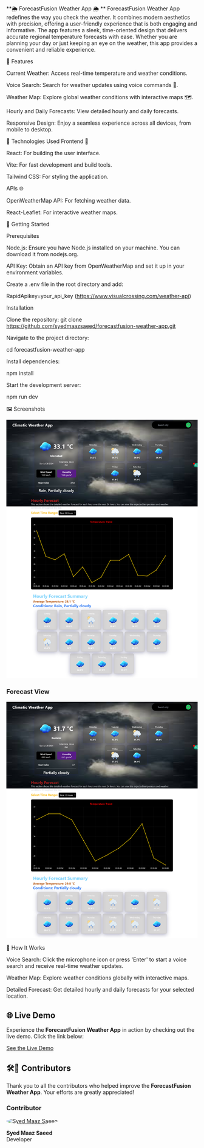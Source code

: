 **🌦️ ForecastFusion Weather App 🌦️
** 
 ForecastFusion Weather App redefines the way you check the weather. It combines modern aesthetics with precision, offering a user-friendly experience that is both engaging and informative. The app features a sleek, time-oriented design that delivers accurate regional temperature forecasts with ease. Whether you are planning your day or just keeping an eye on the weather, this app provides a convenient and reliable experience.


  🚀 Features
 
Current Weather: Access real-time temperature and weather conditions.

Voice Search: Search for weather updates using voice commands 🎤.

Weather Map: Explore global weather conditions with interactive maps 🗺️.

Hourly and Daily Forecasts: View detailed hourly and daily forecasts.

Responsive Design: Enjoy a seamless experience across all devices, from mobile to desktop.

🔧 Technologies Used
Frontend 🌈

React: For building the user interface.

Vite: For fast development and build tools.

Tailwind CSS: For styling the application.

APIs 🌐

OpenWeatherMap API: For fetching weather data.

React-Leaflet: For interactive weather maps.


🎯 Getting Started

Prerequisites

Node.js: Ensure you have Node.js installed on your machine. You can download it from nodejs.org.

API Key: Obtain an API key from OpenWeatherMap and set it up in your environment variables.

 Create a .env file in the root directory and add:

RapidApikey=your_api_key (https://www.visualcrossing.com/weather-api)

Installation

Clone the repository: git clone https://github.com/syedmaazsaeed/forecastfusion-weather-app.git

Navigate to the project directory:

cd forecastfusion-weather-app

Install dependencies:

npm install

Start the development server:

npm run dev


🖼️ Screenshots

![Homepage View](src/assets/Images/HomePageView.png)

### Forecast View
![Forecast View](src/assets/Images/SearchingView.png)


🤔 How It Works

Voice Search: Click the microphone icon or press 'Enter' to start a voice search and receive real-time weather updates.

Weather Map: Explore weather conditions globally with interactive maps.

Detailed Forecast: Get detailed hourly and daily forecasts for your selected location.

## 🌐 **Live Demo**

Experience the **ForecastFusion Weather App** in action by checking out the live demo. Click the link below:

[See the Live Demo](https://forecastfusion-app.netlify.app/)



## 🛠️🌟 **Contributors**

Thank you to all the contributors who helped improve the **ForecastFusion Weather App**. Your efforts are greatly appreciated!

### **Contributor**

<a href="https://ibb.co/QfDTByP" target="_blank">
  <img src="https://i.ibb.co/QfDTByP/your-profile-image.jpg" alt="Syed Maaz Saeed" style="border-radius: 50%; width: 100px; height: 100px;"/>
</a>

**Syed Maaz Saeed**  
Developer


